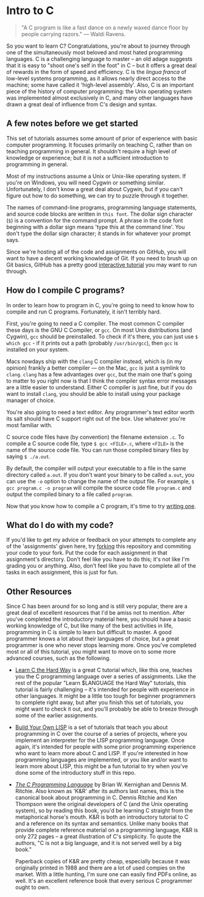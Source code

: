 Intro to C
==========

> "A C program is like a fast dance on a newly waxed dance floor by people carrying razors."
> &mdash; Waldi Ravens.

So you want to learn C? Congratulations, you're about to journey through one of the simultaneously most beloved and most hated programming languages. C is a challenging language to master – an old adage suggests that it is easy to "shoot one's self in the foot" in C – but it offers a great deal of rewards in the form of speed and efficiency. C is the _lingua franca_ of low-level systems programming, as it allows nearly direct access to the machine; some have called it 'high-level assembly'. Also, C is an important piece of the history of computer programming: the Unix operating system was implemented almost exclusively in C, and many other languages have drawn a great deal of influence from C's design and syntax.

A few notes before we get started
---------------------------------

This set of tutorials assumes some amount of prior of experience with basic computer programming. It focuses primarily on teaching C, rather than on teaching programming in general. It shouldn't require a high level of knowledge or experience; but it is not a sufficient introduction to programming in general.

Most of my instructions assume a Unix or Unix-like operating system. If you're on Windows, you will need Cygwin or something similar. Unfortunately, I don't know a great deal about Cygwin, but if you can't figure out how to do something, we can try to puzzle through it together.

The names of command-line programs, programming language statements, and source code blocks are written in `this font`. The dollar sign character (`$`) is a convention for the command prompt. A phrase in the code font beginning with a dollar sign means 'type this at the command line'. You don't type the dollar sign character; it stands in for whatever your prompt says.

Since we're hosting all of the code and assignments on GitHub, you will want to have a decent working knowledge of Git. If you need to brush up on Git basics, GitHub has a pretty good [interactive tutorial](https://try.github.io/levels/1/challenges/1) you may want to run through.

How do I compile C programs?
--------------------------

In order to learn how to program in C, you're going to need to know how to compile and run C programs. Fortunately, it isn't terribly hard.

First, you're going to need a C compiler. The most common C compiler these days is the GNU C Compiler, or `gcc`. On most Unix distributions (and Cygwin), `gcc` should be preinstalled. To check if it's there, you can just use `$ which gcc` - if it prints out a path (probably `/usr/bin/gcc`), then `gcc` is installed on your system.

Macs nowdays ship with the `clang` C compiler instead, which is (in my opinion) frankly a better compiler &mdash; on the Mac, `gcc` is just a symlink to `clang`. `clang` has a few advantages over `gcc`, but the main one that's going to matter to you right now is that I think the compiler syntax error messages are a little easier to understand. Either C compiler is just fine, but if you do want to install `clang`, you should be able to install using your package manager of choice.

You're also going to need a text editor. Any programmer's text editor worth its salt should have C support right out of the box. Use whatever you're most familiar with.

C source code files have (by convention) the filename extension `.c`. To compile a C source code file, type `$ gcc <FILE>.c`, where `<FILE>` is the name of the source code file.  You can run those compiled binary files by saying `$ ./a.out`.

By default, the compiler will output your executable to a file in the same directory called `a.out`. If you don't want your binary to be called `a.out`, you can use the `-o` option to change the name of the output file. For example, `$ gcc program.c -o program` will compile the source code file `program.c` and output the compiled binary to a file called `program`.

Now that you know how to compile a C program, it's time to try [writing one](https://github.com/NerdyBookClub/intro-to-c/blob/master/assignment1/Assignment%201.md).

What do I do with my code?
--------------------------

If you'd like to get my advice or feedback on your attempts to complete any of the 'assignments' given here, try [forking](https://help.github.com/articles/fork-a-repo/) this repository and commiting your code to your fork. Put the code for each assignment in that assignment's directory. Don't feel like you have to do this; it's not like I'm grading you or anything. Also, don't feel like you have to complete all of the tasks in each assignment, this is just for fun.

Other Resources
---------------

Since C has been around for so long and is still very popular, there are a great deal of excellent resources that I'd be amiss not to mention. After you've completed the introductory material here, you should have a basic working knowledge of C, but like many of the best activities in life, programming in C is simple to learn but difficult to master. A good programmer knows a lot about their languages of choice, but a great programmer is one who never stops learning more. Once you've completed most or all of this tutorial, you might want to move on to some more advanced courses, such as the following.

+ [Learn C the Hard Way](http://c.learncodethehardway.org/book/) is a great C tutorial which, like this one, teaches you the C programming language over a series of assignments. Like the rest of the popular "Learn $LANGUAGE the Hard Way" tutorials, this tutorial is fairly challenging – it's intended for people with experience in other languages. It might be a little too tough for beginner programmers to complete right away, but after you finish this set of tutorials, you might want to check it out, and you'll probably be able to breeze through some of the earlier assignments.
+ [Build Your Own LISP](http://www.buildyourownlisp.com/) is a set of tutorials that teach you about programming in C over the course of a series of projects, where you implement an interpreter for the LISP programming language. Once again, it's intended for people with some prior programming experience who want to learn more about C and LISP. If you're interested in how programming languages are implemented, or you like and/or want to learn more about LISP, this might be a fun tutorial to try when you've done some of the introductory stuff in this repo.
+ [_The C Programming Language_](http://www.amazon.com/The-Programming-Language-Brian-Kernighan/dp/0131103628) by Brian W. Kernighan and Dennis M. Ritchie. Also known as 'K&R' after its authors last names, this is the canonical book about programming in C. Dennis Ritchie and Ken Thompson were the original developers of C (and the Unix operating system), so by reading this book, you'd be learning C straight from the metaphorical horse's mouth. K&R is both an introductory tutorial to C and a reference on its syntax and semantics. Unlike many books that provide complete reference material on a programming language, K&R is only 272 pages – a great illustration of C's simplicity. To quote the authors, "C is not a big language, and it is not served well by a big book."

  Paperback copies of K&R are pretty cheap, especially because it was originally printed in 1988 and there are a lot of used compies on the market. With a little hunting, I'm sure one can easily find PDFs online, as well. It's an excellent reference book that every serious C programmer ought to own.
